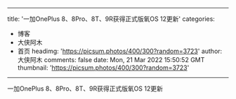 
---
title: '一加OnePlus 8、8Pro、8T、9R获得正式版氧OS 12更新'
categories: 
 - 博客
 - 大侠阿木
 - 首页
headimg: 'https://picsum.photos/400/300?random=3723'
author: 大侠阿木
comments: false
date: Mon, 21 Mar 2022 15:50:52 GMT
thumbnail: 'https://picsum.photos/400/300?random=3723'
---

<div>   
一加OnePlus 8、8Pro、8T、9R获得正式版氧OS 12更新  
</div>
            